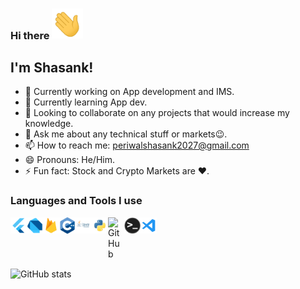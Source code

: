 ### Hi there <img src="https://raw.githubusercontent.com/ABSphreak/ABSphreak/master/gifs/Hi.gif" width="50px">

## I'm Shasank!

- 🔭 Currently working on App development and IMS.
- 🌱 Currently learning App dev.
- 👯 Looking to collaborate on any projects that would increase my knowledge.
- 💬 Ask me about any technical stuff or markets😉.
- 📫 How to reach me: periwalshasank2027@gmail.com
- 😄 Pronouns: He/Him.
- ⚡ Fun fact: Stock and Crypto Markets are ❤️.

### Languages and Tools I use
<img align="left" alt="Flutter" width="26px" src="https://raw.githubusercontent.com/github/explore/80688e429a7d4ef2fca1e82350fe8e3517d3494d/topics/flutter/flutter.png" />
<img align="left" alt="Dart" width="26px" src="https://raw.githubusercontent.com/github/explore/80688e429a7d4ef2fca1e82350fe8e3517d3494d/topics/dart/dart.png" />
<img align="left" alt="Firebase" width="26px" src="https://raw.githubusercontent.com/github/explore/80688e429a7d4ef2fca1e82350fe8e3517d3494d/topics/firebase/firebase.png" />
<img align="left" alt="C++" width="26px" src="https://raw.githubusercontent.com/github/explore/80688e429a7d4ef2fca1e82350fe8e3517d3494d/topics/cpp/cpp.png">
<img align="left" alt="Java" width="26px" src="https://raw.githubusercontent.com/github/explore/80688e429a7d4ef2fca1e82350fe8e3517d3494d/topics/java/java.png">
<img align="left" alt="Python" width="26px" src="https://raw.githubusercontent.com/github/explore/80688e429a7d4ef2fca1e82350fe8e3517d3494d/topics/python/python.png" />
<img align="left" alt="GitHub" width="26px" src="https://cdn.jsdelivr.net/npm/simple-icons@3.13.0/icons/github.svg" />
<img align="left" alt="Terminal" width="26px" src="https://raw.githubusercontent.com/github/explore/80688e429a7d4ef2fca1e82350fe8e3517d3494d/topics/terminal/terminal.png" />
<img align="left" height="26px" width="26px" src="https://github.com/PKief/vscode-material-icon-theme/blob/master/icons/vscode.svg" alt="VS Code"/>

<br><br>

<br><br>
![GitHub stats](https://github-readme-stats.vercel.app/api?username=shasank27&show_icons=true&theme=gotham)
